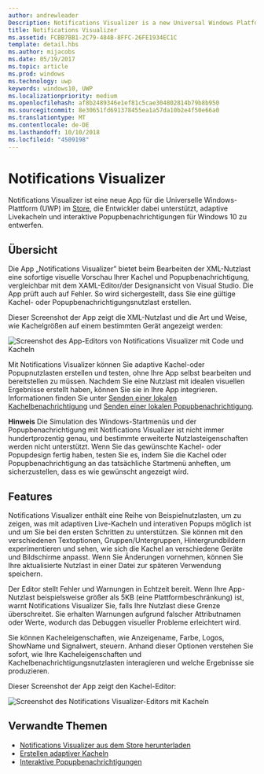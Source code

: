 ```yaml
---
author: andrewleader
Description: Notifications Visualizer is a new Universal Windows Platform (UWP) app in the Store that helps developers design adaptive live tiles for Windows 10.
title: Notifications Visualizer
ms.assetid: FCBB7BB1-2C79-484B-8FFC-26FE1934EC1C
template: detail.hbs
ms.author: mijacobs
ms.date: 05/19/2017
ms.topic: article
ms.prod: windows
ms.technology: uwp
keywords: windows10, UWP
ms.localizationpriority: medium
ms.openlocfilehash: af8b2489346e1ef81c5cae304802814b79b8b950
ms.sourcegitcommit: 8e30651fd691378455ea1a57da10b2e4f50e66a0
ms.translationtype: MT
ms.contentlocale: de-DE
ms.lasthandoff: 10/10/2018
ms.locfileid: "4509198"
---
```

# <a name="notifications-visualizer"></a>Notifications Visualizer

 


Notifications Visualizer ist eine neue App für die Universelle Windows-Plattform (UWP) im [Store](https://www.microsoft.com/store/apps/notifications-visualizer/9nblggh5xsl1), die Entwickler dabei unterstützt, adaptive Livekacheln und interaktive Popupbenachrichtigungen für Windows 10 zu entwerfen.


## <a name="overview"></a>Übersicht

Die App „Notifications Visualizer” bietet beim Bearbeiten der XML-Nutzlast eine sofortige visuelle Vorschau Ihrer Kachel und Popupbenachrichtigung, vergleichbar mit dem XAML-Editor/der Designansicht von Visual Studio. Die App prüft auch auf Fehler. So wird sichergestellt, dass Sie eine gültige Kachel- oder Popupbenachrichtigungsnutzlast erstellen.

Dieser Screenshot der App zeigt die XML-Nutzlast und die Art und Weise, wie Kachelgrößen auf einem bestimmten Gerät angezeigt werden:

![Screenshot des App-Editors von Notifications Visualizer mit Code und Kacheln](images/notif-visualizer-001.png)

 

Mit Notifications Visualizer können Sie adaptive Kachel-oder Popupnutzlasten erstellen und testen, ohne Ihre App selbst bearbeiten und bereitstellen zu müssen. Nachdem Sie eine Nutzlast mit idealen visuellen Ergebnisse erstellt haben, können Sie sie in Ihre App integrieren. Informationen finden Sie unter [Senden einer lokalen Kachelbenachrichtigung](sending-a-local-tile-notification.md) und [Senden einer lokalen Popupbenachrichtigung](send-local-toast.md).

**Hinweis**   Die Simulation des Windows-Startmenüs und der Popupbenachrichtigung mit Notifications Visualizer ist nicht immer hundertprozentig genau, und bestimmte erweiterte Nutzlasteigenschaften werden nicht unterstützt. Wenn Sie das gewünschte Kachel- oder Popupdesign fertig haben, testen Sie es, indem Sie die Kachel oder Popupbenachrichtigung an das tatsächliche Startmenü anheften, um sicherzustellen, dass es wie gewünscht angezeigt wird.

 

## <a name="features"></a>Features

Notifications Visualizer enthält eine Reihe von Beispielnutzlasten, um zu zeigen, was mit adaptiven Live-Kacheln und interativen Popups möglich ist und um Sie bei den ersten Schritten zu unterstützen. Sie können mit den verschiedenen Textoptionen, Gruppen/Untergruppen, Hintergrundbildern experimentieren und sehen, wie sich die Kachel an verschiedene Geräte und Bildschirme anpasst. Wenn Sie Änderungen vornehmen, können Sie Ihre aktualisierte Nutzlast in einer Datei zur späteren Verwendung speichern.

Der Editor stellt Fehler und Warnungen in Echtzeit bereit. Wenn Ihre App-Nutzlast beispielsweise größer als 5KB (eine Plattformbeschränkung) ist, warnt Notifications Visualizer Sie, falls Ihre Nutzlast diese Grenze überschreitet. Sie erhalten Warnungen aufgrund falscher Attributnamen oder Werte, wodurch das Debuggen visueller Probleme erleichtert wird.

Sie können Kacheleigenschaften, wie Anzeigename, Farbe, Logos, ShowName und Signalwert, steuern. Anhand dieser Optionen verstehen Sie sofort, wie Ihre Kacheleigenschaften und Kachelbenachrichtigungsnutzlasten interagieren und welche Ergebnisse sie produzieren.

Dieser Screenshot der App zeigt den Kachel-Editor:

![Screenshot des Notifications Visualizer-Editors mit Kacheln](images/notif-visualizer-004.png)

 

## <a name="related-topics"></a>Verwandte Themen

* [Notifications Visualizer aus dem Store herunterladen](https://www.microsoft.com/store/apps/notifications-visualizer/9nblggh5xsl1)
* [Erstellen adaptiver Kacheln](create-adaptive-tiles.md)
* [Interaktive Popupbenachrichtigungen](adaptive-interactive-toasts.md)